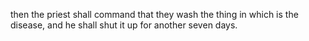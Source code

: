 then the priest shall command that they wash the thing in which is the disease, and he shall shut it up for another seven days.

